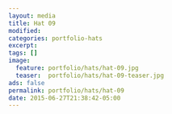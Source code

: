 ```yaml
---
layout: media
title: Hat 09
modified:
categories: portfolio-hats
excerpt:
tags: []
image:
  feature: portfolio/hats/hat-09.jpg
  teaser:  portfolio/hats/hat-09-teaser.jpg
ads: false
permalink: portfolio/hats/hat-09
date: 2015-06-27T21:38:42-05:00
---
```


